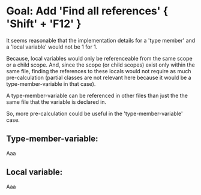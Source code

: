 Goal: Add 'Find all references' { 'Shift' + 'F12' }
===================================================

It seems reasonable that the implementation details for a 'type member'
and a 'local variable' would not be 1 for 1.

Because, local variables would only be referenceable from the same scope or a child scope.
And, since the scope (or child scopes) exist only within the same file,
finding the references to these locals would not require as much
pre-calculation (partial classes are not relevant here because it would be a type-member-variable in that case).

A type-member-variable can be referenced in other files than just the the same file that
the variable is declared in.

So, more pre-calculation could be useful in the 'type-member-variable' case.


Type-member-variable:
---------------------
Aaa


Local variable:
---------------
Aaa


